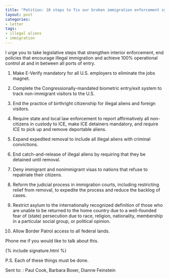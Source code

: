 ```yaml
---
title: "Petition: 10 steps to fix our broken immigration enforcement system"
layout: post
categories:
- letter
tags:
- illegal aliens
- immigration
---
```


I urge you to take legislative steps that strengthen interior enforcement, end policies that encourage illegal immigration and achieve 100% operational control at and in between all ports of entry.

1. Make E-Verify mandatory for all U.S. employers to eliminate the jobs magnet.

2. Complete the Congressionally-mandated biometric entry/exit system to track non-immigrant visitors to the U.S.

3. End the practice of birthright citizenship for illegal aliens and foreign visitors.

4. Require state and local law enforcement to report affirmatively all non-citizens in custody to ICE, make ICE detainers mandatory, and require ICE to pick up and remove deportable aliens.

5. Expand expedited removal to include all illegal aliens with criminal convictions.

6. End catch-and-release of illegal aliens by requiring that they be detained until removal.

7. Deny immigrant and nonimmigrant visas to nations that refuse to repatriate their citizens.

8. Reform the judicial process in immigration courts, including restricting relief from removal, to expedite the process and reduce the backlog of cases.

9. Restrict asylum to the internationally recognized definition of those who are unable to be returned to the home country due to a well-founded fear of (state) persecution due to race, religion, nationality, membership in a particular social group, or political opinion.

10. Allow Border Patrol access to all federal lands.

Phone me if you would like to talk about this.

{% include signature.html %}

P.S. Each of these things must be done.

Sent to:
: Paul Cook, Barbara Boxer, Dianne Feinstein
